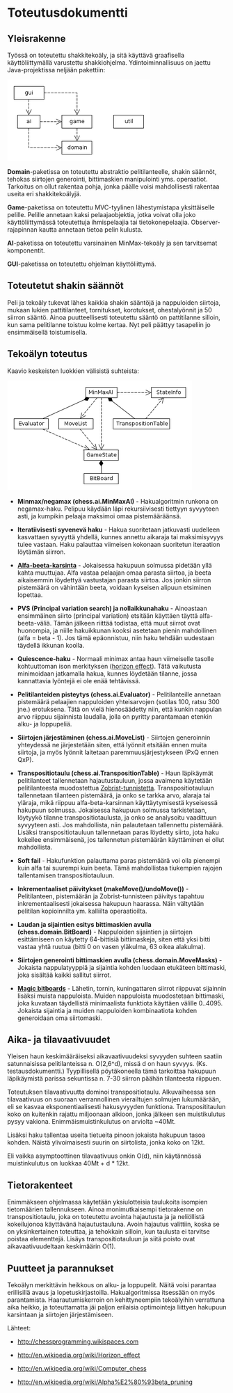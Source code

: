 Toteutusdokumentti
==================

Yleisrakenne
------------

Työssä on toteutettu shakkitekoäly, ja sitä käyttävä graafisella käyttöliittymällä varustettu shakkiohjelma. Ydintoiminnallisuus on jaettu Java-projektissa neljään pakettiin:

![Package diagram](pics/package_diagram.png "Pakettikaavio")

**Domain**-paketissa on toteutettu abstraktio pelitilanteelle, shakin säännöt, tehokas siirtojen generointi, bittimaskien manipulointi yms. operaatiot. Tarkoitus on ollut rakentaa pohja, jonka päälle voisi mahdollisesti rakentaa useita eri shakkitekoälyjä.

**Game**-paketissa on toteutettu MVC-tyylinen lähestymistapa yksittäiselle pelille. Pelille annetaan kaksi pelaajaobjektia, jotka voivat olla joko käyttöliittymässä toteutettuja ihmispelaajia tai tietokonepelaajia. Observer-rajapinnan kautta annetaan tietoa pelin kulusta.

**AI**-paketissa on toteutettu varsinainen MinMax-tekoäly ja sen tarvitsemat komponentit.

**GUI**-paketissa on toteutettu ohjelman käyttöliittymä.

Toteutetut shakin säännöt
-------------------------
Peli ja tekoäly tukevat lähes kaikkia shakin sääntöjä ja nappuloiden siirtoja, mukaan lukien pattitilanteet, tornitukset, korotukset, ohestalyönnit ja 50 siirron sääntö. Ainoa puutteellisesti toteutettu sääntö on pattitilanne silloin, kun sama pelitilanne toistuu kolme kertaa. Nyt peli päättyy tasapeliin jo ensimmäisellä toistumisella.

Tekoälyn toteutus
-----------------

Kaavio keskeisten luokkien välisistä suhteista:

![Class diagram](pics/class_diagram.png "Luokkakaavio")

* **Minmax/negamax (chess.ai.MinMaxAI)** - Hakualgoritmin runkona on negamax-haku. Pelipuu käydään läpi rekursiivisesti tiettyyn syvyyteen asti, ja kumpikin pelaaja maksimoi omaa pistemääräänsä.

* **Iteratiivisesti syvenevä haku** - Hakua suoritetaan jatkuvasti uudelleen kasvattaen syvyyttä yhdellä, kunnes annettu aikaraja tai maksimisyvyys tulee vastaan. Haku palauttaa viimeisen kokonaan suoritetun iteraation löytämän siirron.

* **[Alfa-beeta-karsinta](http://en.wikipedia.org/wiki/Alpha%E2%80%93beta_pruning)** - Jokaisessa hakupuun solmussa pidetään yllä kahta muuttujaa. Alfa vastaa pelaajan omaa parasta siirtoa, ja beeta aikaisemmin löydettyä vastustajan parasta siirtoa. Jos jonkin siirron pistemäärä on vähintään beeta, voidaan kyseisen alipuun etsiminen lopettaa.

* **PVS (Principal variation search) ja nollaikkunahaku** - Ainoastaan ensimmäinen siirto (principal variation) etsitään käyttäen täyttä alfa-beeta-väliä. Tämän jälkeen riittää todistaa, että muut siirrot ovat huonompia, ja niille hakuikkunan kooksi asetetaan pienin mahdollinen (alfa = beta - 1). Jos tämä epäonnistuu, niin haku tehdään uudestaan täydellä ikkunan koolla.

* **Quiescence-haku** - Normaali minimax antaa haun viimeiselle tasolle kohtuuttoman ison merkityksen ([horizon effect](http://en.wikipedia.org/wiki/Horizon_effect)). Tätä vaikutusta minimoidaan jatkamalla hakua, kunnes löydetään tilanne, jossa kannattavia lyöntejä ei ole enää tehtävissä.

* **Pelitilanteiden pisteytys (chess.ai.Evaluator)** - Pelitilanteille annetaan pistemäärä pelaajien nappuloiden yhteisarvojen (sotilas 100, ratsu 300 jne.) erotuksena. Tätä on vielä hienosäädetty niin, että kunkin nappulan arvo riippuu sijainnista laudalla, jolla on pyritty parantamaan etenkin alku- ja loppupeliä.

* **Siirtojen järjestäminen (chess.ai.MoveList)** - Siirtojen generoinnin yhteydessä ne järjestetään siten, että lyönnit etsitään ennen muita siirtoja, ja myös lyönnit laitetaan paremmuusjärjestykseen (PxQ ennen QxP).

* **Transpositiotaulu (chess.ai.TranspositionTable)** - Haun läpikäymät pelitilanteet tallennetaan hajautustauluun, jossa avaimena käytetään pelitilanteesta muodostettua [Zobrist-tunnistetta](http://chessprogramming.wikispaces.com/Zobrist+Hashing). Transpositiotauluun tallennetaan tilanteen pistemäärä, ja onko se tarkka arvo, alaraja tai yläraja, mikä riippuu alfa-beta-karsinnan käyttäytymisestä kyseisessä hakupuun solmussa. Jokaisessa hakupuun solmussa tarkistetaan, löytyykö tilanne transpositiotaulusta, ja onko se analysoitu vaadittuun syvyyteen asti. Jos mahdollista, niin palautetaan tallennettu pistemäärä. Lisäksi transpositiotauluun tallennetaan paras löydetty siirto, jota haku kokeilee ensimmäisenä, jos tallennetun pistemäärän käyttäminen ei ollut mahdollista.

* **Soft fail** - Hakufunktion palauttama paras pistemäärä voi olla pienempi kuin alfa tai suurempi kuin beeta. Tämä mahdollistaa tiukempien rajojen tallentamisen transpositiotauluun.

* **Inkrementaaliset päivitykset (makeMove()/undoMove())** - Pelitilanteen, pistemäärän ja Zobrist-tunnisteen päivitys tapahtuu inkrementaalisesti jokaisessa hakupuun haarassa. Näin vältytään pelitilan kopioinnilta ym. kalliilta operaatioilta.

* **Laudan ja sijaintien esitys bittimaskien avulla (chess.domain.BitBoard)** - Nappuloiden sijaintien ja siirtojen esittämiseen on käytetty 64-bittisiä bittimaskeja, siten että yksi bitti vastaa yhtä ruutua (bitti 0 on vasen yläkulma, 63 oikea alakulma).

* **Siirtojen generointi bittimaskien avulla (chess.domain.MoveMasks)** - Jokaista nappulatyyppiä ja sijaintia kohden luodaan etukäteen bittimaski, joka sisältää kaikki sallitut siirrot.

* **[Magic bitboards](http://chessprogramming.wikispaces.com/Magic+Bitboards)** - Lähetin, tornin, kuningattaren siirrot riippuvat sijainnin lisäksi muista nappuloista. Muiden nappuloista muodostetaan bittimaski, joka kuvataan täydellistä minimaalista funktiota käyttäen välille 0..4095. Jokaista sijaintia ja muiden nappuloiden kombinaatiota kohden generoidaan oma siirtomaski.

Aika- ja tilavaativuudet
------------------------
Yleisen haun keskimääräiseksi aikavaativuudeksi syvyyden suhteen saatiin satunnaisissa pelitilanteissa n. O(2,6^d), missä d on haun syvyys. (Ks. testausdokumentti.) Tyypillisellä pöytäkoneella tämä tarkoittaa hakupuun läpikäymistä parissa sekuntissa n. 7-30 siirron päähän tilanteesta riippuen.

Toteutuksen tilavaativuutta dominoi transpositiotaulu. Alkuvaiheessa sen tilavaativuus on suoraan verrannollinen vierailtujen solmujen lukumäärään, eli se kasvaa eksponentiaalisesti hakusyvyyden funktiona. Transposititaulun koko on kuitenkin rajattu miljoonaan alkioon, jonka jälkeen sen muistikulutus pysyy vakiona. Enimmäismuistinkulutus on arviolta ~40Mt.

Lisäksi haku tallentaa useita tietueita pinoon jokaista hakupuun tasoa kohden. Näistä ylivoimaisesti suurin on siirtolista, jonka koko on 12kt.

Eli vaikka asymptoottinen tilavaativuus onkin O(d), niin käytännössä muistinkulutus on luokkaa 40Mt + d * 12kt.

Tietorakenteet
--------------
Enimmäkseen ohjelmassa käytetään yksiulotteisia taulukoita isompien tietomäärien tallennukseen. Ainoa monimutkaisempi tietorakenne on transpositiotaulu, joka on toteutettu avointa hajautusta ja ja neliöllistä kokeilujonoa käyttävänä hajautustauluna. Avoin hajautus valittiin, koska se on yksinkertainen toteuttaa, ja tehokkain silloin, kun taulusta ei tarvitse poistaa elementtejä. Lisäys transpositiotauluun ja siitä poisto ovat aikavaativuudeltaan keskimäärin O(1).

Puutteet ja parannukset
-----------------------
Tekoälyn merkittävin heikkous on alku- ja loppupelit. Näitä voisi parantaa erillisillä avaus ja lopetuskirjastoilla. Hakualgoritmissa itsessään on myös parantamista. Haarautumiskerroin on kehittyneempiin tekoälyihin verrattuna aika heikko, ja toteuttamatta jäi paljon erilaisia optimointeja liittyen hakupuun karsintaan ja siirtojen järjestämiseen.

Lähteet:

- http://chessprogramming.wikispaces.com

- http://en.wikipedia.org/wiki/Horizon_effect

- http://en.wikipedia.org/wiki/Computer_chess

- http://en.wikipedia.org/wiki/Alpha%E2%80%93beta_pruning

